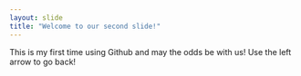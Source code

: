 ```yaml
---
layout: slide
title: "Welcome to our second slide!"
---
```

This is my first time using Github and may the odds be with us!
Use the left arrow to go back!
